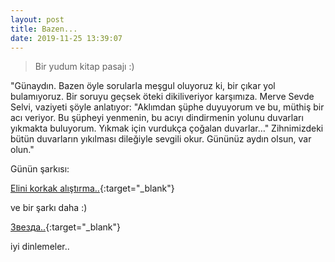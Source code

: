 ```yaml
---
layout: post
title: Bazen...
date: 2019-11-25 13:39:07
---
```


<blockquote>
Bir yudum kitap pasajı :)<br>
</blockquote>


"Günaydın. Bazen öyle sorularla meşgul oluyoruz ki, bir çıkar yol bulamıyoruz. Bir soruyu geçsek öteki dikiliveriyor karşımıza. Merve Sevde Selvi, vaziyeti şöyle anlatıyor: "Aklımdan şüphe duyuyorum ve bu, müthiş bir acı veriyor. Bu şüpheyi yenmenin, bu acıyı dindirmenin yolunu duvarları yıkmakta buluyorum. Yıkmak için vurdukça çoğalan duvarlar…" Zihnimizdeki bütün duvarların yıkılması dileğiyle sevgili okur. Gününüz aydın olsun, var olun."

Günün şarkısı:

[Elini korkak alıştırma..](https://www.youtube.com/watch?v=Nu4I1m6Npjs){:target="_blank"}


ve bir şarkı daha :)

[ Звезда..](https://www.youtube.com/watch?v=IGj3tWK2nZE){:target="_blank"}

 iyi dinlemeler..




